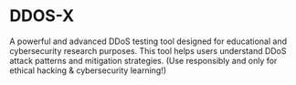 # DDOS-X
A powerful and advanced DDoS testing tool designed for educational and cybersecurity research purposes. This tool helps users understand DDoS attack patterns and mitigation strategies.  (Use responsibly and only for ethical hacking &amp; cybersecurity learning!)
